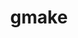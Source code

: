 ---
title: "gmake"
layout: cache
categories: [package, develop]
meta: {"versions": ["4.3", "4.4.1"], "compilers": ["gcc@=11.1.0", "gcc@=11.3.0", "gcc@=12.3.0", "gcc@=7.3.1", "gcc@=7.5.0", "gcc@=8.4.0", "intel@=2021.9.0"], "oss": ["amzn2", "ubuntu18.04", "ubuntu20.04", "ubuntu22.04"], "platforms": ["linux"], "targets": ["aarch64", "icelake", "ivybridge", "neoverse_n1", "skylake_avx512", "x86_64_v3"], "stacks": ["aws-ahug-aarch64", "aws-isc-aarch64", "build_systems", "data-vis-sdk", "e4s", "gpu-tests", "ml-linux-x86_64-cpu", "ml-linux-x86_64-cuda", "ml-linux-x86_64-rocm", "radiuss", "radiuss-aws-aarch64", "root", "tutorial"], "num_specs": 19, "num_specs_by_stack": {"aws-isc-aarch64": 2, "aws-ahug-aarch64": 2, "radiuss-aws-aarch64": 2, "root": 19, "build_systems": 1, "tutorial": 3, "radiuss": 1, "data-vis-sdk": 1, "gpu-tests": 1, "e4s": 1, "ml-linux-x86_64-cuda": 1, "ml-linux-x86_64-cpu": 1, "ml-linux-x86_64-rocm": 1}}
spec_details: [{"hash": "ysvgrlffodetnh36kgen6ph7diw5ffse", "compiler": "gcc@=7.3.1", "versions": ["4.4.1"], "os": "amzn2", "platform": "linux", "target": "aarch64", "variants": ["build_system=autotools", "~guile"], "stacks": ["aws-isc-aarch64", "aws-ahug-aarch64", "radiuss-aws-aarch64", "root"], "size": "-", "tarball": "https://binaries.spack.io/develop/build_cache/linux-amzn2-aarch64/gcc-7.3.1/gmake-4.4.1/linux-amzn2-aarch64-gcc-7.3.1-gmake-4.4.1-ysvgrlffodetnh36kgen6ph7diw5ffse.spack"}, {"hash": "atoumba5tjfoagw7fsi6f77ytekfmj54", "compiler": "gcc@=12.3.0", "versions": ["4.4.1"], "os": "amzn2", "platform": "linux", "target": "icelake", "variants": ["build_system=autotools", "~guile"], "stacks": ["root"], "size": "-", "tarball": "https://binaries.spack.io/develop/build_cache/linux-amzn2-icelake/gcc-12.3.0/gmake-4.4.1/linux-amzn2-icelake-gcc-12.3.0-gmake-4.4.1-atoumba5tjfoagw7fsi6f77ytekfmj54.spack"}, {"hash": "4rtwa4zol5ltty67bytxaueu6yrgvkfa", "compiler": "intel@=2021.9.0", "versions": ["4.4.1"], "os": "amzn2", "platform": "linux", "target": "icelake", "variants": ["build_system=autotools", "~guile"], "stacks": ["root"], "size": "-", "tarball": "https://binaries.spack.io/develop/build_cache/linux-amzn2-icelake/intel-2021.9.0/gmake-4.4.1/linux-amzn2-icelake-intel-2021.9.0-gmake-4.4.1-4rtwa4zol5ltty67bytxaueu6yrgvkfa.spack"}, {"hash": "jhnhbelrpmo6rlj6pfrcpyraxkihm5am", "compiler": "intel@=2021.9.0", "versions": ["4.4.1"], "os": "amzn2", "platform": "linux", "target": "icelake", "variants": ["build_system=autotools", "~guile"], "stacks": ["root"], "size": "-", "tarball": "https://binaries.spack.io/develop/build_cache/linux-amzn2-icelake/intel-2021.9.0/gmake-4.4.1/linux-amzn2-icelake-intel-2021.9.0-gmake-4.4.1-jhnhbelrpmo6rlj6pfrcpyraxkihm5am.spack"}, {"hash": "3vdklm4zfjqnxeui66vadwgdigyqtvh6", "compiler": "gcc@=7.3.1", "versions": ["4.3"], "os": "amzn2", "platform": "linux", "target": "ivybridge", "variants": ["build_system=autotools", "~guile", "+nls", "patches=599f134"], "stacks": ["root"], "size": "-", "tarball": "https://binaries.spack.io/develop/build_cache/linux-amzn2-ivybridge/gcc-7.3.1/gmake-4.3/linux-amzn2-ivybridge-gcc-7.3.1-gmake-4.3-3vdklm4zfjqnxeui66vadwgdigyqtvh6.spack"}, {"hash": "5rllk4p5uyixw7rkui4bbpiksakbhrfe", "compiler": "gcc@=7.3.1", "versions": ["4.3"], "os": "amzn2", "platform": "linux", "target": "ivybridge", "variants": ["build_system=autotools", "~guile", "+nls", "patches=599f134"], "stacks": ["root"], "size": "-", "tarball": "https://binaries.spack.io/develop/build_cache/linux-amzn2-ivybridge/gcc-7.3.1/gmake-4.3/linux-amzn2-ivybridge-gcc-7.3.1-gmake-4.3-5rllk4p5uyixw7rkui4bbpiksakbhrfe.spack"}, {"hash": "qjfiy3zyq6a5yvcjgv4ddfs2iq2a2fgl", "compiler": "gcc@=7.3.1", "versions": ["4.3"], "os": "amzn2", "platform": "linux", "target": "ivybridge", "variants": ["build_system=autotools", "~guile", "+nls", "patches=599f134"], "stacks": ["root"], "size": "-", "tarball": "https://binaries.spack.io/develop/build_cache/linux-amzn2-ivybridge/gcc-7.3.1/gmake-4.3/linux-amzn2-ivybridge-gcc-7.3.1-gmake-4.3-qjfiy3zyq6a5yvcjgv4ddfs2iq2a2fgl.spack"}, {"hash": "vznhsl7nti53wxtq7ta4vajqjqi3tpnn", "compiler": "gcc@=7.3.1", "versions": ["4.4.1"], "os": "amzn2", "platform": "linux", "target": "neoverse_n1", "variants": ["build_system=autotools", "~guile"], "stacks": ["aws-isc-aarch64", "aws-ahug-aarch64", "radiuss-aws-aarch64", "root"], "size": "-", "tarball": "https://binaries.spack.io/develop/build_cache/linux-amzn2-neoverse_n1/gcc-7.3.1/gmake-4.4.1/linux-amzn2-neoverse_n1-gcc-7.3.1-gmake-4.4.1-vznhsl7nti53wxtq7ta4vajqjqi3tpnn.spack"}, {"hash": "pmokcejr3z7rw26ai2hvuzrihvha2sth", "compiler": "intel@=2021.9.0", "versions": ["4.4.1"], "os": "amzn2", "platform": "linux", "target": "skylake_avx512", "variants": ["build_system=autotools", "~guile"], "stacks": ["root"], "size": "-", "tarball": "https://binaries.spack.io/develop/build_cache/linux-amzn2-skylake_avx512/intel-2021.9.0/gmake-4.4.1/linux-amzn2-skylake_avx512-intel-2021.9.0-gmake-4.4.1-pmokcejr3z7rw26ai2hvuzrihvha2sth.spack"}, {"hash": "sijqodtj6ayd5to65olfbfbqtc2b7sxo", "compiler": "gcc@=12.3.0", "versions": ["4.4.1"], "os": "amzn2", "platform": "linux", "target": "skylake_avx512", "variants": ["build_system=autotools", "~guile"], "stacks": ["root"], "size": "-", "tarball": "https://binaries.spack.io/develop/build_cache/linux-amzn2-skylake_avx512/gcc-12.3.0/gmake-4.4.1/linux-amzn2-skylake_avx512-gcc-12.3.0-gmake-4.4.1-sijqodtj6ayd5to65olfbfbqtc2b7sxo.spack"}, {"hash": "qizn42f4n3cyodvf6xhd2wbr6q4m6hjy", "compiler": "gcc@=7.3.1", "versions": ["4.3"], "os": "amzn2", "platform": "linux", "target": "x86_64_v3", "variants": ["build_system=autotools", "~guile", "+nls", "patches=599f134"], "stacks": ["root"], "size": "-", "tarball": "https://binaries.spack.io/develop/build_cache/linux-amzn2-x86_64_v3/gcc-7.3.1/gmake-4.3/linux-amzn2-x86_64_v3-gcc-7.3.1-gmake-4.3-qizn42f4n3cyodvf6xhd2wbr6q4m6hjy.spack"}, {"hash": "46pmap3ybtiozgscb72nxwrktxoyi57m", "compiler": "gcc@=7.3.1", "versions": ["4.3"], "os": "amzn2", "platform": "linux", "target": "x86_64_v3", "variants": ["build_system=autotools", "~guile", "+nls", "patches=599f134"], "stacks": ["root"], "size": "-", "tarball": "https://binaries.spack.io/develop/build_cache/linux-amzn2-x86_64_v3/gcc-7.3.1/gmake-4.3/linux-amzn2-x86_64_v3-gcc-7.3.1-gmake-4.3-46pmap3ybtiozgscb72nxwrktxoyi57m.spack"}, {"hash": "3fjghrkxwx4vnevmnwhobloo4r2czbnd", "compiler": "gcc@=7.3.1", "versions": ["4.3"], "os": "amzn2", "platform": "linux", "target": "x86_64_v3", "variants": ["build_system=autotools", "~guile", "+nls", "patches=599f134"], "stacks": ["root"], "size": "-", "tarball": "https://binaries.spack.io/develop/build_cache/linux-amzn2-x86_64_v3/gcc-7.3.1/gmake-4.3/linux-amzn2-x86_64_v3-gcc-7.3.1-gmake-4.3-3fjghrkxwx4vnevmnwhobloo4r2czbnd.spack"}, {"hash": "lu5dsahie4gvnf33tu3pqjrc3w2zh6sq", "compiler": "gcc@=7.3.1", "versions": ["4.3"], "os": "amzn2", "platform": "linux", "target": "x86_64_v3", "variants": ["~guile", "+nls"], "stacks": ["root"], "size": "-", "tarball": "https://binaries.spack.io/develop/build_cache/linux-amzn2-x86_64_v3/gcc-7.3.1/gmake-4.3/linux-amzn2-x86_64_v3-gcc-7.3.1-gmake-4.3-lu5dsahie4gvnf33tu3pqjrc3w2zh6sq.spack"}, {"hash": "xew4lu7xigioihcfvckcykdllbviifwx", "compiler": "gcc@=7.3.1", "versions": ["4.3"], "os": "amzn2", "platform": "linux", "target": "x86_64_v3", "variants": ["~guile", "+nls"], "stacks": ["root"], "size": "-", "tarball": "https://binaries.spack.io/develop/build_cache/linux-amzn2-x86_64_v3/gcc-7.3.1/gmake-4.3/linux-amzn2-x86_64_v3-gcc-7.3.1-gmake-4.3-xew4lu7xigioihcfvckcykdllbviifwx.spack"}, {"hash": "ft5wzeaswryjgoazwhqvczln65nycrg3", "compiler": "gcc@=7.5.0", "versions": ["4.4.1"], "os": "ubuntu18.04", "platform": "linux", "target": "x86_64_v3", "variants": ["build_system=autotools", "~guile"], "stacks": ["build_systems", "tutorial", "radiuss", "root"], "size": "-", "tarball": "https://binaries.spack.io/develop/build_cache/linux-ubuntu18.04-x86_64_v3/gcc-7.5.0/gmake-4.4.1/linux-ubuntu18.04-x86_64_v3-gcc-7.5.0-gmake-4.4.1-ft5wzeaswryjgoazwhqvczln65nycrg3.spack"}, {"hash": "dxt7syoy72bfjjpliri2jl46rtg6le3i", "compiler": "gcc@=8.4.0", "versions": ["4.4.1"], "os": "ubuntu18.04", "platform": "linux", "target": "x86_64_v3", "variants": ["build_system=autotools", "~guile"], "stacks": ["tutorial", "root"], "size": "-", "tarball": "https://binaries.spack.io/develop/build_cache/linux-ubuntu18.04-x86_64_v3/gcc-8.4.0/gmake-4.4.1/linux-ubuntu18.04-x86_64_v3-gcc-8.4.0-gmake-4.4.1-dxt7syoy72bfjjpliri2jl46rtg6le3i.spack"}, {"hash": "6bnzknrqqadodj64dpzvv3yc2wdbiwfk", "compiler": "gcc@=11.1.0", "versions": ["4.4.1"], "os": "ubuntu20.04", "platform": "linux", "target": "x86_64_v3", "variants": ["build_system=autotools", "~guile"], "stacks": ["data-vis-sdk", "gpu-tests", "root", "e4s"], "size": "-", "tarball": "https://binaries.spack.io/develop/build_cache/linux-ubuntu20.04-x86_64_v3/gcc-11.1.0/gmake-4.4.1/linux-ubuntu20.04-x86_64_v3-gcc-11.1.0-gmake-4.4.1-6bnzknrqqadodj64dpzvv3yc2wdbiwfk.spack"}, {"hash": "guaj3kbmbrdgqupr5u3zd42ga3kong7l", "compiler": "gcc@=11.3.0", "versions": ["4.4.1"], "os": "ubuntu22.04", "platform": "linux", "target": "x86_64_v3", "variants": ["build_system=autotools", "~guile"], "stacks": ["tutorial", "ml-linux-x86_64-cuda", "ml-linux-x86_64-cpu", "ml-linux-x86_64-rocm", "root"], "size": "-", "tarball": "https://binaries.spack.io/develop/build_cache/linux-ubuntu22.04-x86_64_v3/gcc-11.3.0/gmake-4.4.1/linux-ubuntu22.04-x86_64_v3-gcc-11.3.0-gmake-4.4.1-guaj3kbmbrdgqupr5u3zd42ga3kong7l.spack"}]
---